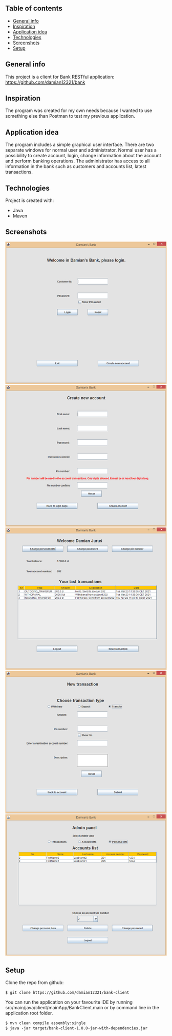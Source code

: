 ## Table of contents
* [General info](#general-info)
* [Inspiration](#inspiration)
* [Application idea](#application-idea)
* [Technologies](#technologies)
* [Screenshots](#screenshots)
* [Setup](#setup)

## General info
This project is a client for Bank RESTful application: https://github.com/damian12321/bank
	
## Inspiration
The program was created for my own needs because I wanted to use something else than Postman to test my previous application.

## Application idea
The program includes a simple graphical user interface.
There are two separate windows for normal user and administrator.
Normal user has a possibility to create account, login, change information about the account and perform banking operations.
The administrator has access to all information in the bank such as customers and accounts list, latest transactions.

## Technologies
Project is created with:
* Java
* Maven

## Screenshots
![Screen1](./img/Screen1.png)
![Screen2](./img/Screen2.png)
![Screen3](./img/Screen3.png)
![Screen4](./img/Screen4.png)
![Screen5](./img/Screen5.png)

## Setup
Clone the repo from github:
```
$ git clone https://github.com/damian12321/bank-client
```
You can run the application on your favourite IDE by running src/main/java/client/mainApp/BankClient.main
or by command line in the application root folder.

```
$ mvn clean compile assembly:single
$ java -jar target/bank-client-1.0.0-jar-with-dependencies.jar
```

